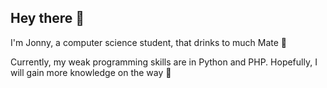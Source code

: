 ## Hey there 👋

I'm Jonny, a computer science student, that drinks to much Mate 🧉

Currently, my weak programming skills are in Python and PHP. Hopefully, I will gain more knowledge on the way 🙌

